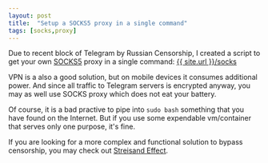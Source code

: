 ```yaml
---
layout: post
title:  "Setup a SOCKS5 proxy in a single command"
tags: [socks,proxy]
---
```

Due to recent block of Telegram by Russian Censorship, I created a script to get your own [SOCKS5](https://en.wikipedia.org/wiki/SOCKS) proxy in a single command: [{{ site.url }}/socks](/socks)

VPN is a also a good solution, but on mobile devices it consumes additional power. And since all traffic to Telegram servers is encrypted anyway, you may as well use SOCKS proxy which does not eat your battery.

Of course, it is a bad practive to pipe into `sudo bash` something that you have found on the Internet. But if you use some expendable vm/container that serves only one purpose, it's fine.

If you are looking for a more complex and functional solution to bypass censorship, you may check out [Streisand Effect](https://github.com/StreisandEffect/streisand).
